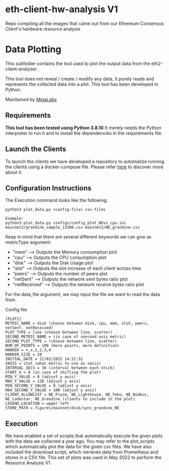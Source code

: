 # eth-client-hw-analysis V1
Repo compiling all the images that came out from our Ethereum Consensus Client's hardware resource analysis 

# Data Plotting
This subfolder contains the tool used to plot the output data from the eth2-client-analyzer.

This tool does not reveal / create / modify any data, it purely reads and represents the collected data into a plot.
This tool has been developed in Python.

Maintained by [MigaLabs](http://migalabs.io)


## Requirements

<strong>This tool has been tested using Python 3.8.10</strong>
It merely needs the Python interpreter to run it and to install the dependencies in the requirements file.

## Launch the Clients

To launch the clients we have developed a repository to automatize running the clients using a docker-compose file. Please refer [here](https://github.com/migalabs/eth2-clients-setup) to discover more about it.


## Configuration Instructions

The Execution command looks like the following:

```
python3 plot_data.py <config-file> csv-files

Example:
python3 plot_data.py configs/config_plot_NEvs_cpu.ini mainnet2/grandine_sample_13300.csv mainnet2/NE_grandine.csv

```
Keep in mind that there are several different keywords we can give as metricType argument:
- "mem" --> Outputs the Memory consumption plot
- "cpu" --> Outputs the CPU consumption plot
- "disk" --> Outputs the Disk Usage plot
- "slot" --> Outputs the slot increase of each client across time
- "peers" --> Outputs the number of peers plot
- "netSent" --> Outputs the network sent bytes ratio plot
- "netReceived" --> Outputs the network receive bytes ratio plot

For the data_file argument, we may input the file we want to read the data from.


Config file

```
[PLOT1]
METRIC_NAME = disk (choose between disk, cpu, mem, slot, peers, netSent, netReceived)
PLOT_TYPE = line (choose between line, scatter)
SECOND_METRIC_NAME = (in case of sencond axis metric)
SECOND_PLOT_TYPE = (choose between line, scatter)
NUM_OF_POINTS = 100 (more points, more definition)
MARKER = +,x,1,2,3,4
MARKER_SIZE = 10
INITIAL_DATE = 11/02/2022 14:21:32
XAXIS = slot (what metric to use as xaxis)
INTERVAL_SECS = 30 (interval between each xtick)
START_X = 0 (in case of shifting the plot)
MIN_Y_VALUE = 0 (adjust y axis)
MAX_Y_VALUE = 120 (adjust y axis)
MIN_SECOND_Y_VALUE = 0 (adjust y axis)
MAX_SECOND_Y_VALUE = 100 (adjust y axis)
CLIENT_ALLOWLIST = NE_Prysm, NE_Lighthouse, NE_Teku, NE_Nimbus, NE_Lodestar, NE_Grandine (clients to include in the plot)
LEGEND_LOCATION = upper left
STORE_PATH = figures/mainnet/disk/sync_grandine_NE
```

## Execution

We have enabled a set of scripts that automatically execute the given plots with the data we collected a year ago. You may refer to the plot_scripts which automatically plot the data for the given csv files.
We have also included the download script, which retrieves data from Prometheus and stores in a CSV file.
This set of plots was used in May 2022 to perform the Resource Analysis V1. 